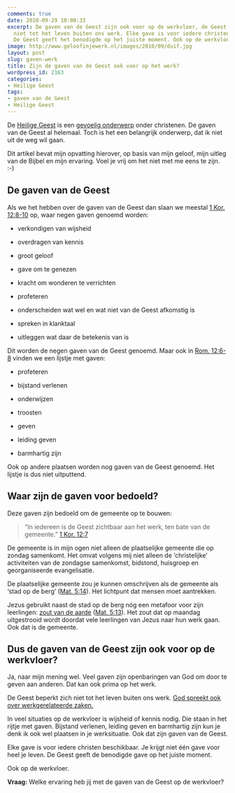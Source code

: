 ```yaml
---
comments: true
date: 2010-09-29 10:00:33
excerpt: De gaven van de Geest zijn ook voor op de werkvloer, de Geest beperkt zich
  niet tot het leven buiten ons werk. Elke gave is voor iedere christen beschikbaar.
  De Geest geeft het benodigde op het juiste moment. Ook op de werkvloer.
image: http://www.geloofinjewerk.nl/images/2010/09/duif.jpg
layout: post
slug: gaven-werk
title: Zijn de gaven van de Geest ook voor op het werk?
wordpress_id: 2163
categories:
- Heilige Geest
tags:
- gaven van de Geest
- Heilige Geest
---
```


De [Heilige Geest](http://www.geloofinjewerk.nl/2010/09/15/wat-doet-de-heilige-geest-op-je-werk/) is een [gevoelig onderwerp](http://www.medema.nl/?item=toonobject&id=3004) onder christenen. De gaven van de Geest al helemaal. Toch is het een belangrijk onderwerp, dat ik niet uit de weg wil gaan.

Dit artikel bevat mijn opvatting hierover, op basis van mijn geloof, mijn uitleg van de Bijbel en mijn ervaring. Voel je vrij om het niet met me eens te zijn. :-)





## De gaven van de Geest


Als we het hebben over de gaven van de Geest dan slaan we meestal [1 Kor. 12:8-10](http://www.biblija.net/biblija.cgi?m=1+Kor+12%3A8-10&id42=0&id18=1&pos=0&l=nl&set=10) op, waar negen gaven genoemd worden:



	
  * verkondigen van wijsheid

	
  * overdragen van kennis

	
  * groot geloof

	
  * gave om te genezen

	
  * kracht om wonderen te verrichten

	
  * profeteren

	
  * onderscheiden wat wel en wat niet van de Geest afkomstig is

	
  * spreken in klanktaal

	
  * uitleggen wat daar de betekenis van is


Dit worden de negen gaven van de Geest genoemd. Maar ook in [Rom. 12:6-8](http://www.biblija.net/biblija.cgi?m=Rom+12%3A6-8&id42=0&id18=1&pos=0&l=nl&set=10) vinden we een lijstje met gaven:



	
  * profeteren

	
  * bijstand verlenen

	
  * onderwijzen

	
  * troosten

	
  * geven

	
  * leiding geven

	
  * barmhartig zijn


Ook op andere plaatsen worden nog gaven van de Geest genoemd. Het lijstje is dus niet uitputtend.



## Waar zijn de gaven voor bedoeld?


Deze gaven zijn bedoeld om de gemeente op te bouwen:


> “In iedereen is de Geest zichtbaar aan het werk, ten bate van de gemeente.” [1 Kor. 12:7](http://www.biblija.net/biblija.cgi?m=1+Kor+12%3A7&id42=0&id18=1&pos=0&l=nl&set=10)



De gemeente is in mijn ogen niet alleen de plaatselijke gemeente die op zondag samenkomt. Het omvat volgens mij niet alleen de ‘christelijke’ activiteiten van de zondagse samenkomst, bidstond, huisgroep en georganiseerde evangelisatie.

De plaatselijke gemeente zou je kunnen omschrijven als de gemeente als ‘stad op de berg’ ([Mat. 5:14](http://www.biblija.net/biblija.cgi?m=Mat+5%3A14&id42=0&id18=1&pos=0&l=nl&set=10)). Het lichtpunt dat mensen moet aantrekken.

Jezus gebruikt naast de stad op de berg nóg een metafoor voor zijn leerlingen: [zout van de aarde](http://www.geloofinjewerk.nl/2009/11/12/het-geheim-van-het-zout-van-de-aarde/) ([Mat. 5:13](http://www.biblija.net/biblija.cgi?m=Mat+5%3A13&id42=0&id18=1&pos=0&l=nl&set=10)). Het zout dat op maandag uitgestrooid wordt doordat vele leerlingen van Jezus naar hun werk gaan. Ook dat is de gemeente.



## Dus de gaven van de Geest zijn ook voor op de werkvloer?


Ja, naar mijn mening wel. Veel gaven zijn openbaringen van God om door te geven aan anderen. Dat kan ook prima op het werk.

De Geest beperkt zich niet tot het leven buiten ons werk. [God spreekt ook over werkgerelateerde zaken.](http://www.geloofinjewerk.nl/2009/11/05/spreekt-god-in-je-werk/)

In veel situaties op de werkvloer is wijsheid of kennis nodig. Die staan in het rijtje met gaven. Bijstand verlenen, leiding geven en barmhartig zijn kun je denk ik ook wel plaatsen in je werksituatie. Ook dat zijn gaven van de Geest.

Elke gave is voor iedere christen beschikbaar. Je krijgt niet één gave voor heel je leven. De Geest geeft de benodigde gave op het juiste moment.

Ook op de werkvloer.

**Vraag:** Welke ervaring heb jij met de gaven van de Geest op de werkvloer?
